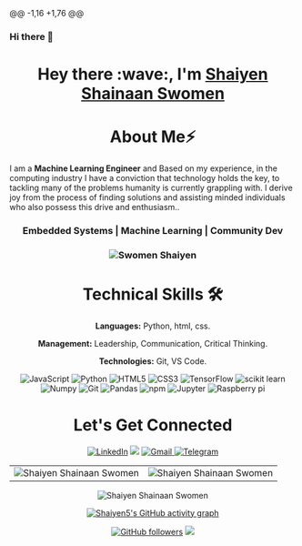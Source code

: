 @@ -1,16 +1,76 @@
### Hi there 👋

<!--
**Shaiyen5/Shaiyen5** is a ✨ _special_ ✨ repository because its `README.md` (this file) appears on your GitHub profile.
Here are some ideas to get you started:
- 🔭 I’m currently working on 100 days of python
- 🌱 I’m currently learning python
- 💬 Ask me about ...
- 📫 How to reach me: ...
- 😄 Pronouns: ...
- ⚡ Fun fact: ...
-->
<!--![](./prof.gif) -->

<h1></h1>
<h1 align="center" >Hey there :wave:, I'm <a href="https://www.linkedin.com/in/shaiyen-swomen-a36a97245/" target="_blank">Shaiyen Shainaan Swomen</a></h1>
<!-- <img width="20%" align="right"   src="./passport-crop.png" > -->

<h1 align="center">About Me⚡</h1>

I am a **Machine Learning Engineer** and Based on my experience, in the computing industry I have a conviction that technology holds the key, to tackling many of the problems humanity is currently grappling with. I derive joy from the process of finding solutions and assisting minded individuals who also possess this drive and enthusiasm..


<h3 align="center"> Embedded Systems | Machine Learning | Community Dev </h3>

<h3><p align="center"> <img src="https://komarev.com/ghpvc/?username=Shaiyen5" alt="Swomen Shaiyen" /></p></h3>
   <div align="center">

<h1>Technical Skills 🛠</h1>

<b>Languages:</b>	 Python, html, css.

<b>Management:</b>  Leadership, Communication, Critical Thinking.

<b>Technologies:</b> Git, VS Code.


<p align="center"> 
      <!-- <img alt="ReactJs" src="https://img.shields.io/badge/React-20232A?style=for-the-badge&logo=react&logoColor=61DAFB" /> -->
      <img alt="JavaScript" src="https://img.shields.io/badge/javascript-%23323330.svg?&style=for-the-badge&logo=javascript&logoColor=%23F7DF1E" />
    <img alt="Python" src="https://img.shields.io/badge/python-%2314354C.svg?style=for-the-badge&logo=python&logoColor=white"/>
   <img alt="HTML5" src="https://img.shields.io/badge/html5-%23E34F26.svg?&style=for-the-badge&logo=html5&logoColor=white" />
    <img alt="CSS3" src="https://img.shields.io/badge/css3-%231572B6.svg?&style=for-the-badge&logo=css3&logoColor=white" />
    <img alt="TensorFlow" src="https://img.shields.io/badge/TensorFlow-FF6F00?style=for-the-badge&logo=TensorFlow&logoColor=white" />
    <img alt="scikit learn" src="https://img.shields.io/badge/scikit_learn-F7931E?style=for-the-badge&logo=scikit-learn&logoColor=white" />  
    <img alt="Numpy" src="https://img.shields.io/badge/Numpy-777BB4?style=for-the-badge&logo=numpy&logoColor=white" />
  <img alt="Git" src="https://img.shields.io/badge/Git-F05032?style=for-the-badge&logo=git&logoColor=white" />
    <img alt="Pandas" src="https://img.shields.io/badge/Pandas-2C2D72?style=for-the-badge&logo=pandas&logoColor=white" />
    <img alt="npm" src="https://img.shields.io/badge/npm-CB3837?style=for-the-badge&logo=npm&logoColor=white" />
   <img alt="Jupyter" src="https://img.shields.io/badge/Jupyter-F37626.svg?&style=for-the-badge&logo=Jupyter&logoColor=white" />
      <img alt="Raspberry pi" src="https://img.shields.io/badge/Raspberry_Pi-0078D4?style=for-the-badge&logo=next.js&logoColor=white" />


</p>



 <h1 align="center">Let's Get Connected</h1>

<div align="center">


<a  href="https://www.linkedin.com/in/phacesystems-50b092147/" target="_blank"><img alt="LinkedIn" src="https://img.shields.io/badge/linkedin%20-%230077B5.svg?&style=for-the-badge&logo=linkedin&logoColor=white" /></a>
<a href="https://twitter.com/Victor_Ajayi_" target="_blank"><img src="https://img.shields.io/badge/twitter-%2300acee.svg?&style=for-the-badge&logo=twitter&logoColor=white&alt=twitter" /></a>
<a href="mailto:phacevictor@gmail.com"><img  alt="Gmail" src="https://img.shields.io/badge/Gmail-D14836?style=for-the-badge&logo=gmail&logoColor=white" />
<a  href="https://t.me/PhaceSys"><img alt=" Telegram" src="https://img.shields.io/badge/Telegram-2CA5E0?style=for-the-badge&logo=telegram&logoColor=white"></a>


</div>   

 <table>
  <tr>

<td><img src="https://github-readme-stats.vercel.app/api?username=Shaiyen5&include_all_commits=true&count_private=true&show_icons=true&line_height=20&title_color=7A7ADB&icon_color=2234AE&text_color=D3D3D3&bg_color=0,000000,130F40" alt="Shaiyen Shainaan Swomen" />
    <td><img src="https://github-readme-stats.vercel.app/api/top-langs?username=Shaiyen5&show_icons=true&locale=en&layout=compact&title_color=7A7ADB&icon_color=2234AE&text_color=D3D3D3&bg_color=0,000000,130F40" alt="Shaiyen Shainaan Swomen" /></td>
  </tr>
</table>

<div align="center">
<p><img align="center" src="https://github-readme-streak-stats.herokuapp.com/?user=Shaiyen5&theme=dark" alt="Shaiyen Shainaan Swomen" /></p>
  </div>

 [![Shaiyen5's GitHub activity graph](https://activity-graph.herokuapp.com/graph?username=Shaiyen5&theme=xcode)](https://github.com/Shaiyen5)



[![GitHub followers](https://img.shields.io/github/followers/Shaiyen5.svg?style=social&label=Follow)](https://github.com/Shaiyen5?tab=followers)
![](./prof.gif)
